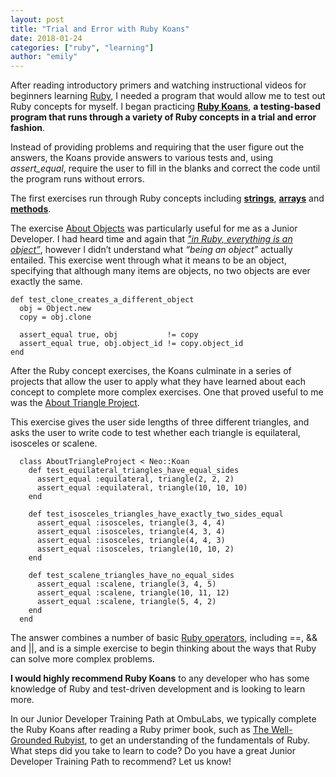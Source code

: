 ```yaml
---
layout: post
title: "Trial and Error with Ruby Koans"
date: 2018-01-24
categories: ["ruby", "learning"]
author: "emily"
---
```


After reading introductory primers and watching instructional videos for beginners learning [Ruby](https://www.ruby-lang.org/en), I needed a program that would allow me to test out Ruby concepts for myself. I began practicing [**Ruby Koans**](http://rubykoans.com), **a testing-based program that runs through a variety of Ruby concepts in a trial and error fashion**.

<!--more-->

Instead of providing problems and requiring that the user figure out the answers, the Koans provide answers to various tests and, using *assert_equal*, require the user to fill in the blanks and correct the code until the program runs without errors.

The first exercises run through Ruby concepts including **[strings](https://github.com/ercohen14/ruby-koans/blob/master/about_strings.rb)**, **[arrays](https://github.com/ercohen14/ruby-koans/blob/master/about_arrays.rb)** and **[methods](https://github.com/ercohen14/ruby-koans/blob/master/about_methods.rb)**.

The exercise [About Objects](https://github.com/ercohen14/ruby-koans/blob/master/about_objects.rb) was particularly useful for me as a Junior Developer. I had heard time and again that [*"in Ruby, everything is an object”*](https://launchschool.com/books/oo_ruby/read/the_object_model), however I didn’t understand what *“being an object”* actually entailed. This exercise went through what it means to be an object, specifying that although many items are objects, no two objects are ever exactly the same.

    def test_clone_creates_a_different_object
      obj = Object.new
      copy = obj.clone

      assert_equal true, obj           != copy
      assert_equal true, obj.object_id != copy.object_id
    end

After the Ruby concept exercises, the Koans culminate in a series of projects that allow the user to apply what they have learned about each concept to complete more complex exercises. One that proved useful to me was the [About Triangle Project](https://github.com/ercohen14/ruby-koans/blob/master/about_triangle_project.rb).

This exercise gives the user side lengths of three different triangles, and asks the user to write code to test whether each triangle is equilateral, isosceles or scalene.


      class AboutTriangleProject < Neo::Koan
        def test_equilateral_triangles_have_equal_sides
          assert_equal :equilateral, triangle(2, 2, 2)
          assert_equal :equilateral, triangle(10, 10, 10)
        end

        def test_isosceles_triangles_have_exactly_two_sides_equal
          assert_equal :isosceles, triangle(3, 4, 4)
          assert_equal :isosceles, triangle(4, 3, 4)
          assert_equal :isosceles, triangle(4, 4, 3)
          assert_equal :isosceles, triangle(10, 10, 2)
        end

        def test_scalene_triangles_have_no_equal_sides
          assert_equal :scalene, triangle(3, 4, 5)
          assert_equal :scalene, triangle(10, 11, 12)
          assert_equal :scalene, triangle(5, 4, 2)
        end
      end

The answer combines a number of basic [Ruby operators](https://en.wikibooks.org/wiki/Ruby_Programming/Syntax/Operators), including ==, && and ||, and is a simple exercise to begin thinking about the ways that Ruby can solve more complex problems.

**I would highly recommend Ruby Koans** to any developer who has some knowledge of Ruby and test-driven development and is looking to learn more.

In our Junior Developer Training Path at OmbuLabs, we typically complete the Ruby Koans after reading a Ruby primer book, such as [The Well-Grounded Rubyist](https://www.manning.com/books/the-well-grounded-rubyist-second-edition), to get an understanding of the fundamentals of Ruby. What steps did you take to learn to code? Do you have a great Junior Developer Training Path to recommend? Let us know!
